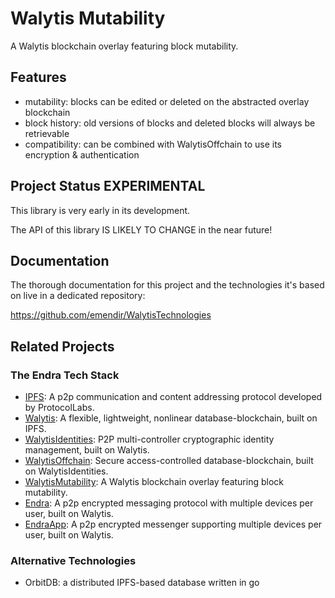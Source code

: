# Walytis Mutability

A Walytis blockchain overlay featuring block mutability.

## Features

- mutability: blocks can be edited or deleted on the abstracted overlay blockchain
- block history: old versions of blocks and deleted blocks will always be retrievable
- compatibility: can be combined with WalytisOffchain to use its encryption & authentication

## Project Status **EXPERIMENTAL**

This library is very early in its development.

The API of this library IS LIKELY TO CHANGE in the near future!

## Documentation

The thorough documentation for this project and the technologies it's based on live in a dedicated repository:

https://github.com/emendir/WalytisTechnologies

## Related Projects
### The Endra Tech Stack

- [IPFS](https://ipfs.tech):  A p2p communication and content addressing protocol developed by ProtocolLabs.
- [Walytis](https://github.com/emendir/Walytis_Beta): A flexible, lightweight, nonlinear database-blockchain, built on IPFS.
- [WalytisIdentities](https://github.com/emendir/WalytisIdentities): P2P multi-controller cryptographic identity management, built on Walytis.
- [WalytisOffchain](https://github.com/emendir/WalytisOffchain): Secure access-controlled database-blockchain, built on WalytisIdentities.
- [WalytisMutability](https://github.com/emendir/WalytisMutability): A Walytis blockchain overlay featuring block mutability.
- [Endra](https://github.com/emendir/Endra): A p2p encrypted messaging protocol with multiple devices per user, built on Walytis.
- [EndraApp](https://github.com/emendir/EndraApp): A p2p encrypted messenger supporting multiple devices per user, built on Walytis.

### Alternative Technologies
- OrbitDB: a distributed IPFS-based database written in go
